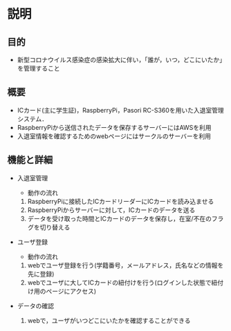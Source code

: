 # 説明

## 目的
- 新型コロナウイルス感染症の感染拡大に伴い，「誰が，いつ，どこにいたか」を管理すること

## 概要
- ICカード(主に学生証)，RaspberryPi，Pasori RC-S360を用いた入退室管理システム．
- RaspberryPiから送信されたデータを保存するサーバーにはAWSを利用
- 入退室情報を確認するためのwebページにはサークルのサーバーを利用

## 機能と詳細
- 入退室管理
  - 動作の流れ
   1. RaspberryPiに接続したICカードリーダーにICカードを読み込ませる
   2. RaspberryPiからサーバーに対して，ICカードのデータを送る
   3. データを受け取った時間とICカードのデータを保存し，在室/不在のフラグを切り替える

- ユーザ登録
  - 動作の流れ
   1. webでユーザ登録を行う(学籍番号，メールアドレス，氏名などの情報を先に登録)
   2. webでユーザに大してICカードの紐付けを行う(ログインした状態で紐付け用のページにアクセス)

- データの確認
   1. webで，ユーザがいつどこにいたかを確認することができる
